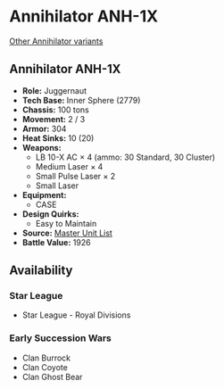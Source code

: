 # Annihilator ANH-1X 

[Other Annihilator variants](../annihilator.md) 

## Annihilator ANH-1X 

- **Role:** Juggernaut 
- **Tech Base:** Inner Sphere (2779) 
- **Chassis:** 100 tons 
- **Movement:** 2 / 3 
- **Armor:** 304 
- **Heat Sinks:** 10 (20) 
- **Weapons:** 
  - LB 10-X AC × 4 (ammo: 30 Standard, 30 Cluster) 
  - Medium Laser × 4 
  - Small Pulse Laser × 2 
  - Small Laser 
- **Equipment:** 
  - CASE 
- **Design Quirks:** 
  - Easy to Maintain 
- **Source:** [Master Unit List](http://masterunitlist.info/Unit/Details/38) 
- **Battle Value:** 1926 

## Availability 

### Star League 

- Star League - Royal Divisions 

### Early Succession Wars 

- Clan Burrock 
- Clan Coyote 
- Clan Ghost Bear 
- Clan Star Adder 
- Clan Widowmaker 
- Star League-in-Exile 

### Late Succession Wars - LosTech 

- Clan Burrock 
- Clan Coyote 
- Clan Ghost Bear 
- Clan Star Adder 

